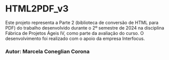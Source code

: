 # HTML2PDF_v3
Este projeto representa a Parte 2 (biblioteca de conversão de HTML para PDF) do trabalho desenvolvido durante o 2º semestre de 2024 na disciplina Fábrica de Projetos Ágeis IV, como parte da avaliação do curso. O desenvolvimento foi realizado com o apoio da empresa Interfocus.

### Autor: Marcela Coneglian Corona
